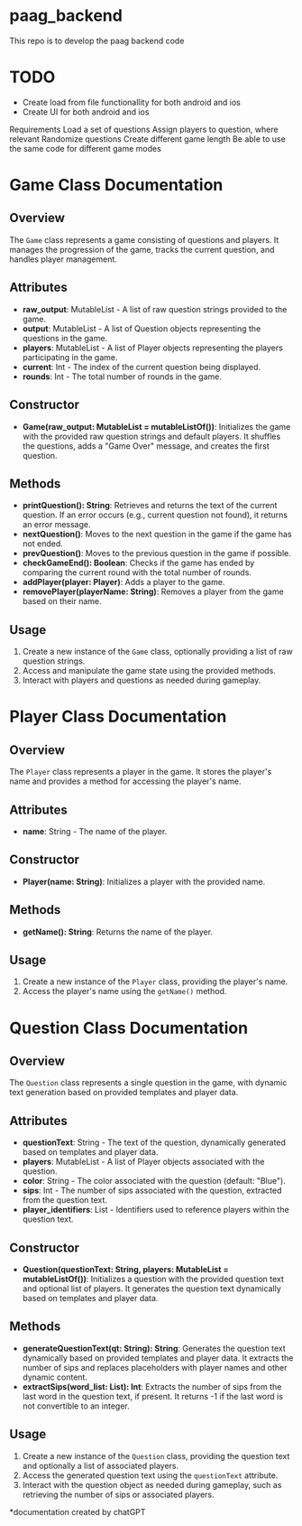 # paag_backend
This repo is to develop the paag backend code

# TODO 
- Create load from file functionallity for both android and ios
- Create UI for both android and ios


Requirements
Load a set of questions
Assign players to question, where relevant
Randomize questions
Create different game length
Be able to use the same code for different game modes


# Game Class Documentation

## Overview
The `Game` class represents a game consisting of questions and players. It manages the progression of the game, tracks the current question, and handles player management.

## Attributes
- **raw_output**: MutableList<String> - A list of raw question strings provided to the game.
- **output**: MutableList<Question> - A list of Question objects representing the questions in the game.
- **players**: MutableList<Player> - A list of Player objects representing the players participating in the game.
- **current**: Int - The index of the current question being displayed.
- **rounds**: Int - The total number of rounds in the game.

## Constructor
- **Game(raw_output: MutableList<String> = mutableListOf())**: Initializes the game with the provided raw question strings and default players. It shuffles the questions, adds a "Game Over" message, and creates the first question.

## Methods
- **printQuestion(): String**: Retrieves and returns the text of the current question. If an error occurs (e.g., current question not found), it returns an error message.
- **nextQuestion()**: Moves to the next question in the game if the game has not ended.
- **prevQuestion()**: Moves to the previous question in the game if possible.
- **checkGameEnd(): Boolean**: Checks if the game has ended by comparing the current round with the total number of rounds.
- **addPlayer(player: Player)**: Adds a player to the game.
- **removePlayer(playerName: String)**: Removes a player from the game based on their name.

## Usage
1. Create a new instance of the `Game` class, optionally providing a list of raw question strings.
2. Access and manipulate the game state using the provided methods.
3. Interact with players and questions as needed during gameplay.


# Player Class Documentation

## Overview
The `Player` class represents a player in the game. It stores the player's name and provides a method for accessing the player's name.

## Attributes
- **name**: String - The name of the player.

## Constructor
- **Player(name: String)**: Initializes a player with the provided name.

## Methods
- **getName(): String**: Returns the name of the player.

## Usage
1. Create a new instance of the `Player` class, providing the player's name.
2. Access the player's name using the `getName()` method.
  

# Question Class Documentation

## Overview
The `Question` class represents a single question in the game, with dynamic text generation based on provided templates and player data.

## Attributes
- **questionText**: String - The text of the question, dynamically generated based on templates and player data.
- **players**: MutableList<Player> - A list of Player objects associated with the question.
- **color**: String - The color associated with the question (default: "Blue").
- **sips**: Int - The number of sips associated with the question, extracted from the question text.
- **player_identifiers**: List<String> - Identifiers used to reference players within the question text.

## Constructor
- **Question(questionText: String, players: MutableList<Player> = mutableListOf())**: Initializes a question with the provided question text and optional list of players. It generates the question text dynamically based on templates and player data.

## Methods
- **generateQuestionText(qt: String): String**: Generates the question text dynamically based on provided templates and player data. It extracts the number of sips and replaces placeholders with player names and other dynamic content.
- **extractSips(word_list: List<String>): Int**: Extracts the number of sips from the last word in the question text, if present. It returns -1 if the last word is not convertible to an integer.

## Usage
1. Create a new instance of the `Question` class, providing the question text and optionally a list of associated players.
2. Access the generated question text using the `questionText` attribute.
3. Interact with the question object as needed during gameplay, such as retrieving the number of sips or associated players.

*documentation created by chatGPT

